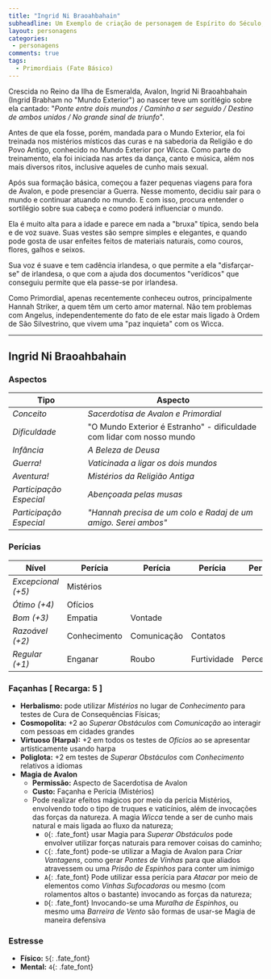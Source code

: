 ```yaml
---
title: "Ingrid Ni Braoahbahain"
subheadline: Um Exemplo de criação de personagem de Espírito do Século, usando meu cenário pessoal Primordiais
layout: personagens
categories:
 - personagens
comments: true
tags:
  - Primordiais (Fate Básico)
---
```



Crescida no Reino da Ilha de Esmeralda, Avalon, Ingrid Ni Braoahbahain (Ingrid Brabham no "Mundo Exterior") ao nascer teve um soritlégio sobre ela cantado: "_Ponte entre dois mundos / Caminho a ser seguido / Destino de ambos unidos / No grande sinal de triunfo_". 

Antes de que ela fosse, porém, mandada para o Mundo Exterior, ela foi treinada nos mistérios místicos das curas e na sabedoria da Religião e do Povo Antigo, conhecido no Mundo Exterior por Wicca. Como parte do treinamento, ela foi iniciada nas artes da dança, canto e música, além nos mais diversos ritos, inclusive aqueles de cunho mais sexual. 

Após sua formação básica, começou a fazer pequenas viagens para fora de Avalon, e pode presenciar a Guerra. Nesse momento, decidiu sair para o mundo e continuar atuando no mundo. E com isso, procura entender o sortilégio sobre sua cabeça e como poderá influenciar o mundo. 

Ela é muito alta para a idade e parece em nada a "bruxa" típica, sendo bela e de voz suave. Suas vestes são sempre simples e elegantes, e quando pode gosta de usar enfeites feitos de materiais naturais, como couros, flores, galhos e seixos. 

Sua voz é suave e tem cadência irlandesa, o que permite a ela "disfarçar-se" de irlandesa, o que com a ajuda dos documentos "verídicos" que conseguiu permite que ela passe-se por irlandesa. 

Como Primordial, apenas recentemente conheceu outros, principalmente Hannah Striker, a quem têm um certo amor maternal. Não tem problemas com Angelus, independentemente do fato de ele estar mais ligado à Ordem de São Silvestrino, que vivem uma "paz inquieta" com os Wicca.

---

## Ingrid Ni Braoahbahain

### Aspectos

| **Tipo** | **Aspecto** |
|-|-|
| _Conceito_ | _Sacerdotisa de Avalon e Primordial_ |
| _Dificuldade_ | "O Mundo Exterior é Estranho" - dificuldade com lidar com nosso mundo |
| _Infância_ |  _A Beleza de Deusa_ |
| _Guerra!_ | _Vaticinada a ligar os dois mundos_ |
| _Aventura!_ | _Mistérios da Religião Antiga_ |
| _Participação Especial_ | _Abençoada pelas musas_ |
| _Participação Especial_ | _"Hannah precisa de um colo e Radaj de um amigo. Serei ambos"_ |

### Perícias


| **Nível** | **Perícia** | **Perícia** | **Perícia** | **Perícia** |
|-|-|-|-|-|
| _Excepcional (+5)_ | Mistérios | | | |
| _Ótimo (+4)_ | Ofícios  | | | |
| _Bom (+3)_ | Empatia | Vontade | | |
| _Razoável (+2)_ | Conhecimento | Comunicação | Contatos | |
| _Regular (+1)_ | Enganar | Roubo | Furtividade | Percepção |

### Façanhas [ Recarga: 5 ]

+ **Herbalismo:** pode utilizar _Mistérios_ no lugar de _Conhecimento_ para testes de Cura de Consequências Físicas;
+ **Cosmopolita:** +2 ao _Superar Obstáculos_ com _Comunicação_ ao interagir com pessoas em cidades grandes
+ **Virtuoso (Harpa):** +2 em todos os testes de _Ofícios_ ao se apresentar artísticamente usando harpa
+ **Poliglota:** +2 em testes de _Superar Obstáculos_ com  _Conhecimento_ relativos a idiomas
+ **Magia de Avalon**
    + **Permissão:** Aspecto de Sacerdotisa de Avalon
    + **Custo:** Façanha e Perícia (Mistérios)
    + Pode realizar efeitos mágicos por meio da perícia Mistérios, envolvendo todo o tipo de truques e vaticínios, além de invocações das forças da natureza. A magia _Wicca_ tende a ser de cunho mais natural e mais ligada ao fluxo da natureza;
        + `O`{: .fate_font} usar Magia para _Superar Obstáculos_ pode envolver utilizar forças naturais para remover coisas do caminho;
        + `C`{: .fate_font} pode-se utilizar a Magia de Avalon para _Criar Vantagens_, como gerar _Pontes de Vinhas_ para que aliados atravessem ou uma _Prisão de Espinhos_ para conter um inimigo
        + `A`{: .fate_font} Pode utilizar essa perícia para _Atacar_ por meio de elementos como _Vinhas Sufocadoras_ ou mesmo (com rolamentos altos o bastante) invocando as forças da natureza;
        + `D`{: .fate_font} Invocando-se uma _Muralha de Espinhos_, ou mesmo uma _Barreira de Vento_ são formas de usar-se Magia de maneira defensiva
        
### Estresse

+ **Físico:** `5`{: .fate_font}
+ **Mental:** `4`{: .fate_font}
